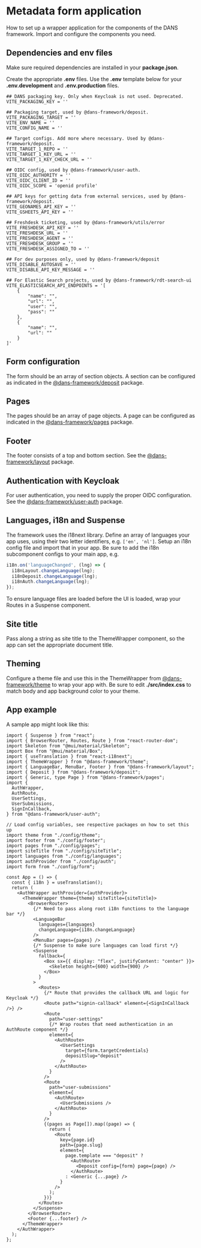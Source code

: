 # Metadata form application

How to set up a wrapper application for the components of the DANS framework. Import and configure the components you need.

## Dependencies and env files

Make sure required dependencies are installed in your **package.json**.

Create the appropriate **.env** files. Use the **.env** template below for your **.env.development** and **.env.production** files.
```
## DANS packaging key. Only when Keycloak is not used. Deprecated.
VITE_PACKAGING_KEY = ''

## Packaging target, used by @dans-framework/deposit.
VITE_PACKAGING_TARGET = ''
VITE_ENV_NAME = ''
VITE_CONFIG_NAME = ''

## Target configs. Add more where necessary. Used by @dans-framework/deposit.
VITE_TARGET_1_REPO = ''
VITE_TARGET_1_KEY_URL = ''
VITE_TARGET_1_KEY_CHECK_URL = ''

## OIDC config, used by @dans-framework/user-auth.
VITE_OIDC_AUTHORITY = ''
VITE_OIDC_CLIENT_ID = ''
VITE_OIDC_SCOPE = 'openid profile'

## API keys for getting data from external services, used by @dans-framework/deposit.
VITE_GEONAMES_API_KEY = ''
VITE_GSHEETS_API_KEY = ''

## Freshdesk ticketing, used by @dans-framework/utils/error
VITE_FRESHDESK_API_KEY = ''
VITE_FRESHDESK_URL = ''
VITE_FRESHDESK_AGENT = ''
VITE_FRESHDESK_GROUP = ''
VITE_FRESHDESK_ASSIGNED_TO = ''

## For dev purposes only, used by @dans-framework/deposit
VITE_DISABLE_AUTOSAVE = ''
VITE_DISABLE_API_KEY_MESSAGE = ''

## For Elastic Search projects, used by @dans-framework/rdt-search-ui
VITE_ELASTICSEARCH_API_ENDPOINTS = '[
    {
        "name": "",
        "url": "",
        "user": "",
        "pass": ""
    },
    {
        "name": "",
        "url": ""
    }
]'
```

## Form configuration

The form should be an array of section objects. A section can be configured as indicated in the [@dans-framework/deposit](deposit.md) package. 

## Pages

The pages should be an array of page objects. A page can be configured as indicated in the [@dans-framework/pages](pages.md) package. 

## Footer

The footer consists of a top and bottom section. See the [@dans-framework/layout](layout.md) package. 

## Authentication with Keycloak

For user authentication, you need to supply the proper OIDC configuration. See the [@dans-framework/user-auth](user-auth.md) package.

## Languages, i18n and Suspense

The framework uses the i18next library. Define an array of languages your app uses, using their two letter identifiers, e.g. `['en', 'nl']`. Setup an i18n config file and import that in your app. Be sure to add the i18n subcomponent configs to your main app, e.g.
```ts
i18n.on('languageChanged', (lng) => {
  i18nLayout.changeLanguage(lng);
  i18nDeposit.changeLanguage(lng);
  i18nAuth.changeLanguage(lng);
});
```

To ensure language files are loaded before the UI is loaded, wrap your Routes in a Suspense component.

## Site title

Pass along a string as site title to the ThemeWrapper component, so the app can set the appropriate document title.

## Theming

Configure a theme file and use this in the ThemeWrapper from [@dans-framework/theme](theme.md) to wrap your app with. Be sure to edit **./src/index.css** to match body and app background color to your theme.

## App example

A sample app might look like this:
```tsx
import { Suspense } from "react";
import { BrowserRouter, Routes, Route } from "react-router-dom";
import Skeleton from "@mui/material/Skeleton";
import Box from "@mui/material/Box";
import { useTranslation } from "react-i18next";
import { ThemeWrapper } from "@dans-framework/theme";
import { LanguageBar, MenuBar, Footer } from "@dans-framework/layout";
import { Deposit } from "@dans-framework/deposit";
import { Generic, type Page } from "@dans-framework/pages";
import {
  AuthWrapper,
  AuthRoute,
  UserSettings,
  UserSubmissions,
  SignInCallback,
} from "@dans-framework/user-auth";

// Load config variables, see respective packages on how to set this up
import theme from "./config/theme";
import footer from "./config/footer";
import pages from "./config/pages";
import siteTitle from "./config/siteTitle";
import languages from "./config/languages";
import authProvider from "./config/auth";
import form from "./config/form";

const App = () => {
  const { i18n } = useTranslation();
  return (
    <AuthWrapper authProvider={authProvider}>
      <ThemeWrapper theme={theme} siteTitle={siteTitle}>
        <BrowserRouter>
          {/* Need to pass along root i18n functions to the language bar */}
          <LanguageBar
            languages={languages}
            changeLanguage={i18n.changeLanguage}
          />
          <MenuBar pages={pages} />
          {/* Suspense to make sure languages can load first */}
          <Suspense
            fallback={
              <Box sx={{ display: "flex", justifyContent: "center" }}>
                <Skeleton height={600} width={900} />
              </Box>
            }
          >
            <Routes>
              {/* Route that provides the callback URL and logic for Keycloak */}
              <Route path="signin-callback" element={<SignInCallback />} />
              <Route
                path="user-settings"
                {/* Wrap routes that need authentication in an AuthRoute component */}
                element={
                  <AuthRoute>
                    <UserSettings
                      target={form.targetCredentials}
                      depositSlug="deposit"
                    />
                  </AuthRoute>
                }
              />
              <Route
                path="user-submissions"
                element={
                  <AuthRoute>
                    <UserSubmissions />
                  </AuthRoute>
                }
              />
              {(pages as Page[]).map((page) => {
                return (
                  <Route
                    key={page.id}
                    path={page.slug}
                    element={
                      page.template === "deposit" ?
                        <AuthRoute>
                          <Deposit config={form} page={page} />
                        </AuthRoute>
                      : <Generic {...page} />
                    }
                  />
                );
              })}
            </Routes>
          </Suspense>
        </BrowserRouter>
        <Footer {...footer} />
      </ThemeWrapper>
    </AuthWrapper>
  );
};
```
